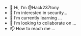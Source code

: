 - 👋 Hi, I’m @Hack237tony
- 👀 I’m interested in security...
- 🌱 I’m currently learning ...
- 💞️ I’m looking to collaborate on ...
- 📫 How to reach me ...

<!---
Hack237tony/Hack237tony is a ✨ special ✨ repository because its `README.md` (this file) appears on your GitHub profile.
You can click the Preview link to take a look at your changes.
--->
